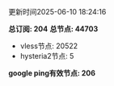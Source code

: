 更新时间2025-06-10 18:24:16

**总订阅: 204**
**总节点: 44703**
- vless节点: 20522
- hysteria2节点: 5

**google ping有效节点: 206**
